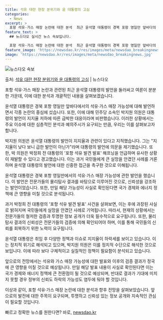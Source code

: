 ```yaml
---
title: 석유 대란 현장 분위기와 윤 대통령의 고심
categories:
  - News
excerpt: >
  포항 석유·가스 매장 논란에 대한 분석  최근 윤석열 대통령이 경북 포항 영일만 앞바다의 대규모 석유·가스 …
feature_text: >
  ## 뉴스다오 실시간 뉴스 속보입니다.

  포항 석유·가스 매장 논란에 대한 분석  최근 윤석열 대통령이 경북 포항 영일만 앞바다의 대규모 석유·가스 …
feature_image: 'https://newsdao.kr/res/images/meta/newsdao_breakingnews.jpg'
image: 'https://newsdao.kr/res/images/meta/newsdao_breakingnews.jpg'
---
```


![뉴스다오 속보](https://newsdao.kr/res/images/meta/newsdao_breakingnews.jpg)

<p>출처: <a href="https://newsdao.kr/4052" rel="dofollow">석유 대란 현장 분위기와 윤 대통령의 고심</a> | 뉴스다오</p>

포항 석유·가스 매장 논란과 관련된 최근 윤석열 대통령의 발언을 둘러싸고 여론이 분분한 가운데, 이에 대한 분석과 개괄적인 내용을 살펴보겠습니다.

윤석열 대통령은 경북 포항 영일만 앞바다에서의 석유·가스 매장 가능성에 대해 발언하면서 각종 논란의 중심에 섰습니다. 또한, 이에 대해 민주당 소속인 박지원 의원은 대통령의 발언이 지지율 저하에 따른 급박한 대응이라며 비판했습니다. 이러한 상황에서는 주요 이슈에 대한 심층적인 분석과 예의주시가 요구되는 만큼, 우리는 이를 살펴보고자 합니다.

박지원 의원은 윤석열 대통령의 발언이 지지율과 관련이 있다고 지적했습니다. 그는 "지지율이 낮다 보니 급한 발언이 아닌가"라며 대통령의 발언에 의문을 제기했습니다. 또한, 박 의원은 박정희 전 대통령의 '포항 석유 발견 발표' 해프닝을 언급하며 유사한 상황이 재발할 수 있다고 경고했습니다. 이는 과거 국민들에게 큰 실망을 안겼던 사례를 거론하며 윤석열 대통령의 발언에 대한 신중한 접근을 촉구한 것으로 이해됩니다.

윤석열 대통령은 경북 포항 영일만에서의 석유·가스 매장 가능성에 관한 발언을 했습니다. 이 발언은 전문가들의 물리탐사 결과를 바탕으로 이루어진 것으로, 신뢰성을 강조하는 발언이었습니다. 또한, 만일 해당 가능성이 사실로 확인된다면 국가 경제와 에너지 정책에 큰 영향을 미칠 것으로 분석됩니다.

과거 박정희 전 대통령의 '포항 석유 발견 발표' 사건을 살펴보면, 이는 후에 과장된 사실로 밝혀지며 국민들에게 실망을 안겼던 사례로 기억됩니다. 따라서, 현재의 상황에서는 전문가들의 철저한 검증과 투명한 정보 공개가 더욱 필수적으로 요구됩니다. 또한, 물리 탐사 결과의 신뢰성은 전문가들의 검증에 의해 확인되어야 하며, 이를 통해 국민들의 신뢰를 회복하기 위한 노력이 요구됩니다.

윤석열 대통령은 취임 후 다양한 정책과 이슈로 지지율이 하락세를 보이고 있습니다. 이는 정치적 위기로 해석되고 있으며, 박지원 의원은 이를 정치적 수단으로 해석한 것으로 보입니다. 이에 따라 보다 구체적이고 실질적인 정책이 필요함이 분석되고 있습니다.

앞으로의 전망에서는 석유와 가스 매장 가능성에 대한 발표와 이후의 검증 결과가 정국에 큰 영향을 미칠 것으로 예상됩니다. 만일 해당 발표 내용이 사실로 확인된다면 이는 국가 경제와 에너지 정책에 큰 전환점이 될 것으로 예상되며, 반대로 결과가 기대에 미치지 못할 경우 정부의 신뢰도 하락의 가능성도 염두에 둬야 할 것입니다.

이상과 같이, 포항 석유·가스 매장 논란에 대한 분석과 향후 전망을 살펴보았습니다. 앞으로의 발전에 대한 주목이 요구되며, 투명하고 신뢰성 있는 정보 공개와 지속적인 관심이 필요할 것입니다. 

빠르고 정확한 뉴스를 원한다면? 바로, <a href="https://newsdao.kr" rel="dofollow">newsdao.kr</a>


